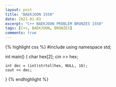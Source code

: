 ```yaml
---
layout: post
title: "BAEKJOON 1550"
date: 2021-01-03
excerpt: "C++ BAEKJOON PROBLEM BRONZE5 1550"
tags: [C++, BAEKJOON, BRONZE5]
comments: true
---
```


{% highlight css %} 
#include <iostream>
using namespace std;

int main()
{
	char hex[2];
	cin >> hex;
	
	int dec = (int)strtol(hex, NULL, 16);
	cout << dec;
}
{% endhighlight %}